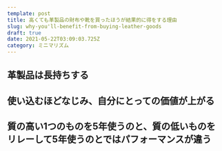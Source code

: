 ```yaml
---
template: post
title: 高くても革製品の財布や靴を買ったほうが結果的に得をする理由
slug: why-you'll-benefit-from-buying-leather-goods
draft: true
date: 2021-05-22T03:09:03.725Z
category: ミニマリズム
---
```

## 革製品は長持ちする
## 使い込むほどなじみ、自分にとっての価値が上がる
## 質の高い1つのものを5年使うのと、質の低いものをリレーして5年使うのとではパフォーマンスが違う